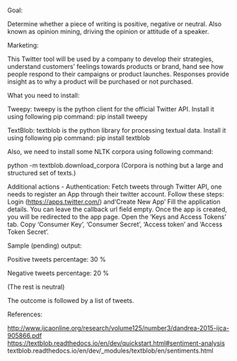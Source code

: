 Goal:

Determine whether a piece of writing is positive, negative or neutral. 
Also known as opinion mining, driving the opinion or attitude of a speaker.

Marketing:

This Twitter tool will be used by a company to develop their strategies, understand customers’ feelings towards products or brand, hand see how people respond to their campaigns or product launches. Responses provide insight as to why a product will be purchased or not purchased. 

What you need to install:

Tweepy: tweepy is the python client for the official Twitter API.
Install it using following pip command:
pip install tweepy

TextBlob: textblob is the python library for processing textual data.
Install it using following pip command:
pip install textblob

Also, we need to install some NLTK corpora using following command:

python -m textblob.download_corpora
(Corpora is nothing but a large and structured set of texts.)

Additional actions - Authentication:
Fetch tweets through Twitter API, one needs to register an App through their twitter account. Follow these steps:
Login (https://apps.twitter.com/) and‘Create New App’
Fill the application details. You can leave the callback url field empty.
Once the app is created, you will be redirected to the app page.
Open the ‘Keys and Access Tokens’ tab.
Copy ‘Consumer Key’, ‘Consumer Secret’, ‘Access token’ and ‘Access Token Secret’.

Sample (pending) output:

Positive tweets percentage: 30 %

Negative tweets percentage: 20 %

(The rest is neutral)

The outcome is followed by a list of tweets.

References:

http://www.ijcaonline.org/research/volume125/number3/dandrea-2015-ijca-905866.pdf
https://textblob.readthedocs.io/en/dev/quickstart.html#sentiment-analysis
textblob.readthedocs.io/en/dev/_modules/textblob/en/sentiments.html
